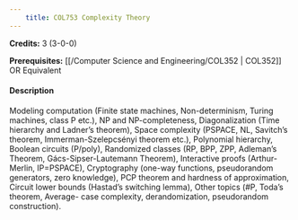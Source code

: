 ```yaml
---
    title: COL753 Complexity Theory
---
```

**Credits:** 3 (3-0-0)



**Prerequisites:** [[/Computer Science and Engineering/COL352 | COL352]] OR Equivalent

#### Description 
Modeling computation (Finite state machines, Non-determinism, Turing machines, class P etc.), NP and NP-completeness, Diagonalization (Time hierarchy and Ladner’s theorem), Space complexity (PSPACE, NL, Savitch’s theorem, Immerman-Szelepcsényi theorem etc.), Polynomial hierarchy, Boolean circuits (P/poly), Randomized classes (RP, BPP, ZPP, Adleman’s Theorem, Gács-Sipser-Lautemann Theorem), Interactive proofs (Arthur-Merlin, IP=PSPACE), Cryptography (one-way functions, pseudorandom generators, zero knowledge), PCP theorem and hardness of approximation, Circuit lower bounds (Hastad’s switching lemma), Other topics (#P, Toda’s theorem, Average- case complexity, derandomization, pseudorandom construction).
